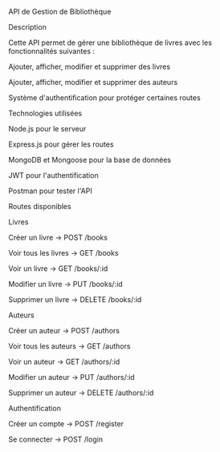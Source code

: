 API de Gestion de Bibliothèque

Description

Cette API permet de gérer une bibliothèque de livres avec les fonctionnalités suivantes :

Ajouter, afficher, modifier et supprimer des livres 

Ajouter, afficher, modifier et supprimer des auteurs 

Système d'authentification pour protéger certaines routes 

Technologies utilisées

Node.js pour le serveur

Express.js pour gérer les routes

MongoDB et Mongoose pour la base de données

JWT pour l'authentification

Postman pour tester l'API

Routes disponibles

Livres

Créer un livre → POST /books

Voir tous les livres → GET /books

Voir un livre → GET /books/:id

Modifier un livre → PUT /books/:id

Supprimer un livre → DELETE /books/:id


Auteurs

Créer un auteur → POST /authors

Voir tous les auteurs → GET /authors

Voir un auteur → GET /authors/:id

Modifier un auteur → PUT /authors/:id

Supprimer un auteur → DELETE /authors/:id


Authentification

Créer un compte → POST /register

Se connecter → POST /login